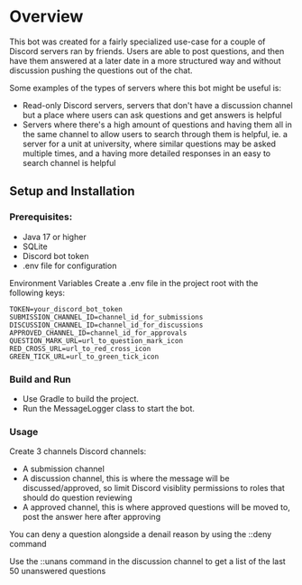 # Overview
This bot was created for a fairly specialized use-case for a couple of Discord servers ran by friends. Users are able to post questions, and then have them answered at a later date in a more structured way and without discussion pushing the questions out of the chat. 

Some examples of the types of servers where this bot might be useful is:
- Read-only Discord servers, servers that don't have a discussion channel but a place where users can ask questions and get answers is helpful
- Servers where there's a high amount of questions and having them all in the same channel to allow users to search through them is helpful, ie. a server for a unit at university, where similar questions may be asked multiple times, and a having more detailed responses in an easy to search channel is helpful

## Setup and Installation

### Prerequisites:
- Java 17 or higher
- SQLite
- Discord bot token
- .env file for configuration

Environment Variables
Create a .env file in the project root with the following keys:
```
TOKEN=your_discord_bot_token
SUBMISSION_CHANNEL_ID=channel_id_for_submissions
DISCUSSION_CHANNEL_ID=channel_id_for_discussions
APPROVED_CHANNEL_ID=channel_id_for_approvals
QUESTION_MARK_URL=url_to_question_mark_icon
RED_CROSS_URL=url_to_red_cross_icon
GREEN_TICK_URL=url_to_green_tick_icon
```
### Build and Run

- Use Gradle to build the project.
- Run the MessageLogger class to start the bot.


### Usage
Create 3 channels Discord channels:
- A submission channel
- A discussion channel, this is where the message will be discussed/approved, so limit Discord visiblity permissions to roles that should do question reviewing
- A approved channel, this is where approved questions will be moved to, post the answer here after approving

You can deny a question alongside a denail reason by using the ::deny <questionNumber> <reason> command

Use the ::unans command in the discussion channel to get a list of the last 50 unanswered questions
